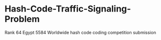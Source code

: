 # Hash-Code-Traffic-Signaling-Problem
Rank 64 Egypt 5584 Worldwide hash code coding competition submission
